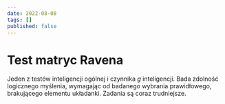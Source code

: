 ```yaml
---
date: 2022-08-08
tags: []
published: false
---
```

# Test matryc Ravena

Jeden z testów inteligencji ogólnej i czynnika *g* inteligencji. Bada zdolność logicznego myślenia, wymagając od badanego wybrania prawidłowego, brakującego elementu układanki. Zadania są coraz trudniejsze.